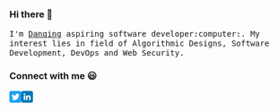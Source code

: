 ### Hi there 👋

<p>
  <samp>
    I'm <a href="https://github.com/DanqingYANG">Danqing</a> aspiring software developer:computer:. My interest lies in field of Algorithmic Designs, Software Development, DevOps and Web Security. 
  </samp>
</p>


### Connect with me :smiley:
<a href="https://twitter.com">
  <img align="left" alt="Lena_Y Twitter" width="21px" src="https://raw.githubusercontent.com/edent/SuperTinyIcons/099dc12b59179d07d534069bc8551718f786d91a/images/svg/twitter.svg" />
</a>
<!--<a href="https://dev.to/Danqing Yang">
  <img align="left" alt="Danqing Yang DEV" width="21px" src="https://raw.githubusercontent.com/edent/SuperTinyIcons/099dc12b59179d07d534069bc8551718f786d91a/images/svg/dev_to.svg" />
</a>
<a href="#">
  <img align="left" alt="Danqing Yang Reddit" width="21px" src="https://raw.githubusercontent.com/edent/SuperTinyIcons/099dc12b59179d07d534069bc8551718f786d91a/images/svg/reddit.svg" />
</a>-->
<a href="https://www.linkedin.com/in">
  <img align="left" alt="Danqing Yang Linkdin" width="21px" src="https://raw.githubusercontent.com/edent/SuperTinyIcons/099dc12b59179d07d534069bc8551718f786d91a/images/svg/linkedin.svg" />
</a>
<!--<a href="https://medium.com/@lenayoungydq">
  <img align="left" alt="Danqing Yang Medium" width="21px" src="https://raw.githubusercontent.com/edent/SuperTinyIcons/099dc12b59179d07d534069bc8551718f786d91a/images/svg/medium.svg" />-->
</a>
<br/><br/>
<p align="center">
</p>
<br/><br/>
<!--
**DanqingYANG/DanqingYANG** is a ✨ _special_ ✨ repository because its `README.md` (this file) appears on your GitHub profile.

Here are some ideas to get you started:

- 🔭 I’m currently working on ...
- 🌱 I’m currently learning ...
- 👯 I’m looking to collaborate on ...
- 🤔 I’m looking for help with ...
- 💬 Ask me about ...
- 📫 How to reach me: ...
- 😄 Pronouns: ...
- ⚡ Fun fact: ...
-->
